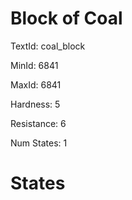 # Block of Coal

TextId: coal_block

MinId: 6841

MaxId: 6841

Hardness: 5

Resistance: 6


Num States: 1

# States
```

```